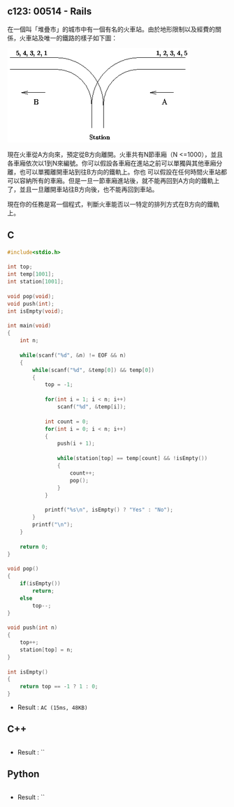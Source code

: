 ## c123: 00514 - Rails
在一個叫「堆疊市」的城市中有一個有名的火車站。由於地形限制以及經費的關係，火車站及唯一的鐵路的樣子如下圖：

![c123](https://github.com/Offliners/ZeroJugde-writeup/blob/master/UVa/Contents/c123/c123.PNG)

現在火車從A方向來，預定從B方向離開。火車共有N節車廂（N <=1000），並且各車廂依次以1到N來編號。你可以假設各車廂在進站之前可以單獨與其他車廂分離，也可以單獨離開車站到往B方向的鐵軌上。你也 可以假設在任何時間火車站都可以容納所有的車廂。但是一旦一節車廂進站後，就不能再回到A方向的鐵軌上了，並且一旦離開車站往B方向後，也不能再回到車站。

現在你的任務是寫一個程式，判斷火車能否以一特定的排列方式在B方向的鐵軌上。

## C
```C
#include<stdio.h>

int top;
int temp[1001];
int station[1001];

void pop(void);
void push(int);
int isEmpty(void);

int main(void)
{
	int n;
	
	while(scanf("%d", &n) != EOF && n)
	{
		while(scanf("%d", &temp[0]) && temp[0])
		{
			top = -1;
			
			for(int i = 1; i < n; i++)
				scanf("%d", &temp[i]);
			
			int count = 0;
			for(int i = 0; i < n; i++)
			{
				push(i + 1);
				
				while(station[top] == temp[count] && !isEmpty())
				{
					count++;
					pop();
				}
			}
			
			printf("%s\n", isEmpty() ? "Yes" : "No");
		}
		printf("\n");
	}

	return 0;
}

void pop()
{
	if(isEmpty())
		return;
	else
		top--;
}

void push(int n)
{
	top++;
	station[top] = n;
}

int isEmpty()
{
	return top == -1 ? 1 : 0;
}
```
 * Result : `AC (15ms, 48KB)`

## C++
```C++

```
 * Result : ``

## Python
```python

```
 * Result : ``
